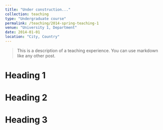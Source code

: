 ```yaml
---
title: "Under construction..."
collection: teaching
type: "Undergraduate course"
permalink: /teaching/2014-spring-teaching-1
venue: "University 1, Department"
date: 2014-01-01
location: "City, Country"
---
```


> This is a description of a teaching experience. You can use markdown like any other post.

Heading 1
======

Heading 2
======

Heading 3
======
